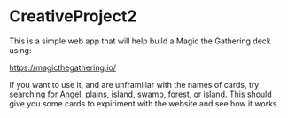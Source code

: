 # CreativeProject2

This is a simple web app that will help build a Magic the Gathering deck using:

https://magicthegathering.io/

If you want to use it, and are unframiliar with the names of cards, try searching for Angel, plains, island, swamp, forest, or island.
This should give you some cards to expiriment with the website and see how it works.
